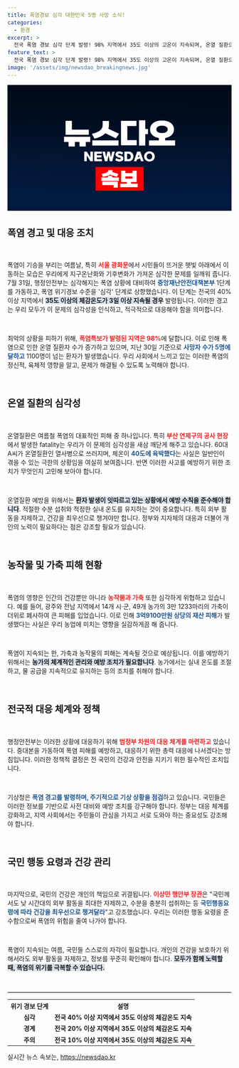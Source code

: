 ```yaml
---
title: 폭염경보 심각 대한민국 5명 사망 소식!
categories:
  - 환경
excerpt: >
  전국 폭염 경보 심각 단계 발령! 98% 지역에서 35도 이상의 고온이 지속되며, 온열 질환으로 인해 사망자까지 발생했습니다. 정부는 총력 대응에 나섰습니다. 더위 속 건강 관리에 만전을 기하세요!
feature_text: >
  전국 폭염 경보 심각 단계 발령! 98% 지역에서 35도 이상의 고온이 지속되며, 온열 질환으로 인해 사망자까지 발생했습니다. 정부는 총력 대응에 나섰습니다. 더위 속 건강 관리에 만전을 기하세요!
image: '/assets/img/newsdao_breakingnews.jpg'
---
```


<p><img src="/assets/img/newsdao_breakingnews.jpg" alt="ontimetimes 속보" /></p>

<h2 data-ke-size="size26">폭염 경고 및 대응 조치</h2>

<p data-ke-size="size16">&nbsp;</p>

<p>폭염이 기승을 부리는 여름날, 특히 <b><span style="color: #ee2323;">서울 광화문</span></b>에서 시민들이 뜨거운 햇빛 아래에서 이동하는 모습은 우리에게 지구온난화와 기후변화가 가져온 심각한 문제를 일깨워 줍니다. 7월 31일, 행정안전부는 심각해지는 폭염 상황에 대비하여 <b><span style="color: #1a5490;">중앙재난안전대책본부</span></b> 1단계를 가동하고, 폭염 위기경보 수준을 '심각' 단계로 상향했습니다. 이 단계는 전국의 40% 이상 지역에서 <b><span style="background-color: #21538527;">35도 이상의 체감온도가 3일 이상 지속될 경우</span></b> 발령됩니다. 이러한 경고는 우리 모두가 이 문제의 심각성을 인식하고, 적극적으로 대응해야 함을 의미합니다.</p>

<p data-ke-size="size16">&nbsp;</p>

<p>최악의 상황을 피하기 위해, <b><span style="color: #ee2323;">폭염특보가 발령된 지역은 98%</span></b>에 달합니다. 이로 인해 폭염으로 인한 온열 질환자 수가 증가하고 있으며, 지난 30일 기준으로 <b><span style="color: #1a5490;">사망자 수가 5명에 달하고</span></b> 1100명이 넘는 환자가 발생했습니다. 우리 사회에서 느끼고 있는 이러한 폭염의 정신적, 육체적 영향을 알고, 문제가 해결될 수 있도록 노력해야 합니다.</p>

<p data-ke-size="size16">&nbsp;</p>

<h2 data-ke-size="size26">온열 질환의 심각성</h2>

<p data-ke-size="size16">&nbsp;</p>

<p>온열질환은 여름철 폭염의 대표적인 피해 중 하나입니다. 특히 <b><span style="color: #ee2323;">부산 연제구의 공사 현장</span></b>에서 발생한 fatality는 우리가 이 문제의 심각성을 새삼 깨닫게 해주고 있습니다. 60대 A씨가 온열질환인 열사병으로 쓰러지며, 체온이 <b><span style="color: #1a5490;">40도에 육박했다</span></b>는 사실은 일반인이 겪을 수 있는 극한의 상황임을 여실히 보여줍니다. 반면 이러한 사고를 예방하기 위한 조치가 무엇인지 고민해 보아야 합니다.</p>

<p data-ke-size="size16">&nbsp;</p>

<p>온열질환 예방을 위해서는 <b><span style="background-color: #21538527;">환자 발생이 잇따르고 있는 상황에서 예방 수칙을 준수해야 합니다</span></b>. 적절한 수분 섭취와 적정한 실내 온도를 유지하는 것이 중요합니다. 특히 외부 활동을 자제하고, 건강을 최우선으로 챙겨야만 합니다. 정부와 지자체의 대응과 더불어 개인의 노력이 필요하다는 점은 강조할 필요가 있습니다.</p>

<p data-ke-size="size16">&nbsp;</p>

<h2 data-ke-size="size26">농작물 및 가축 피해 현황</h2>

<p data-ke-size="size16">&nbsp;</p>

<p>폭염의 영향은 인간의 건강뿐만 아니라 <b><span style="color: #ee2323;">농작물과 가축</span></b> 또한 심각하게 위협하고 있습니다. 예를 들어, 광주와 전남 지역에서 14개 시·군, 49개 농가의 3만 1233마리의 가축이 더위로 폐사하여 큰 피해를 입었습니다. 이로 인해 <b><span style="color: #1a5490;">3억9100만원 상당의 재산 피해</span></b>가 발생했다는 사실은 우리 농업에 미치는 영향을 실감하게끔 해 줍니다.</p>

<p data-ke-size="size16">&nbsp;</p>

<p>폭염이 지속되는 한, 가축과 농작물의 피해는 계속될 것으로 예상됩니다. 이를 예방하기 위해서는 <b><span style="background-color: #21538527;">농가의 체계적인 관리와 예방 조치가 필요합니다</span></b>. 농가에서는 실내 온도를 조절하고, 물 공급을 지속적으로 유지하는 등의 조치를 취해야 합니다.</p>

<p data-ke-size="size16">&nbsp;</p>

<h2 data-ke-size="size26">전국적 대응 체계와 정책</h2>

<p data-ke-size="size16">&nbsp;</p>

<p>행정안전부는 이러한 상황에 대응하기 위해 <b><span style="color: #ee2323;">범정부 차원의 대응 체계를 마련하고</span></b> 있습니다. 중대본을 가동하여 폭염 피해를 예방하고, 대응하기 위한 총력 대응에 나서겠다는 방침입니다. 이러한 정책적 결정은 전 국민의 건강과 안전을 지키기 위한 필수적인 조치입니다.</p>

<p data-ke-size="size16">&nbsp;</p>

<p>기상청은 <b><span style="color: #1a5490;">폭염 경고를 발령하며, 주기적으로 기상 상황을 점검</span></b>하고 있습니다. 국민들은 이러한 정보를 기반으로 사전 대비와 예방 조치를 강구해야 합니다. 정부는 대응 체계를 강화하고, 지역 사회에서는 주민들이 관심을 가지고 서로 도와야 하는 중요성도 강조해야 합니다.</p>

<p data-ke-size="size16">&nbsp;</p>

<h2 data-ke-size="size26">국민 행동 요령과 건강 관리</h2>

<p data-ke-size="size16">&nbsp;</p>

<p>마지막으로, 국민의 건강은 개인의 책임으로 귀결됩니다. <b><span style="color: #ee2323;">이상민 행안부 장관</span></b>은 "국민께서도 낮 시간대의 외부 활동을 최대한 자제하고, 수분을 충분히 섭취하는 등 <b><span style="color: #1a5490;">국민행동요령에 따라 건강을 최우선으로 챙겨달라</span></b>"고 강조했습니다. 우리는 이러한 행동 요령을 준수함으로써 폭염의 위험을 줄여 나가야 합니다.</p>

<p data-ke-size="size16">&nbsp;</p>

<p>폭염이 지속되는 여름, 국민들 스스로의 자각이 필요합니다. 개인의 건강을 보호하기 위해서라도 외부 활동을 자제하고, 정보를 꾸준히 확인해야 합니다. <b><span style="background-color: #21538527;">모두가 함께 노력할 때, 폭염의 위기를 극복할 수 있습니다.</span></b></p>

<p data-ke-size="size16">&nbsp;</p>

<hr style="border: 1px solid #ccc;">

<table style="width: 100%; border-collapse: collapse;">
  <tr>
    <th style="text-align: center; height: 17px;"><b>위기 경보 단계</b></th>
    <th style="text-align: center; height: 17px;"><b>설명</b></th>
  </tr>
  <tr>
    <td style="text-align: center; height: 17px;"><b>심각</b></td>
    <td style="text-align: center; height: 17px;"><b>전국 40% 이상 지역에서 35도 이상의 체감온도 지속</b></td>
  </tr>
  <tr>
    <td style="text-align: center; height: 17px;"><b>경계</b></td>
    <td style="text-align: center; height: 17px;"><b>전국 20% 이상 지역에서 35도 이상의 체감온도 지속</b></td>
  </tr>
  <tr>
    <td style="text-align: center; height: 17px;"><b>주의</b></td>
    <td style="text-align: center; height: 17px;"><b>전국 10% 이상 지역에서 35도 이상의 체감온도 지속</b></td>
  </tr>
</table>
실시간 뉴스 속보는, <a href="https://newsdao.kr" rel="dofollow">https://newsdao.kr</a>


